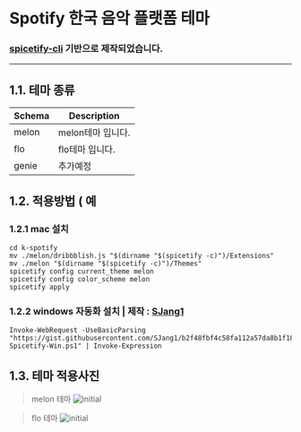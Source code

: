 Spotify 한국 음악 플랫폼 테마 
========================
### [spicetify-cli](https://github.com/khanhas/spicetify-cli) 기반으로 제작되었습니다.
---

1.1. 테마 종류
---------------
|Schema|Description
|------|---|
|melon|melon테마 입니다.
|flo|flo테마 입니다.
|genie|추가예정

1.2. 적용방법 ( 예
------------
### 1.2.1 mac 설치
```shell
cd k-spotify
mv ./melon/dribbblish.js "$(dirname "$(spicetify -c)")/Extensions"
mv ./melon "$(dirname "$(spicetify -c)")/Themes"
spicetify config current_theme melon
spicetify config color_scheme melon
spicetify apply
```
### 1.2.2 windows 자동화 설치 | 제작 : [SJang1](https://github.com/SJang1)

```shell
Invoke-WebRequest -UseBasicParsing "https://gist.githubusercontent.com/SJang1/b2f48fbf4c58fa112a57da8b1f18f45b/raw/K-Spicetify-Win.ps1" | Invoke-Expression
```
1.3. 테마 적용사진
---
> melon 테마
![initial](https://media.discordapp.net/attachments/710270749847322716/806337221723947018/unknown.png?width=924&height=489)

>flo 테마
![initial](https://media.discordapp.net/attachments/710270749847322716/806396243043418152/unknown.png?width=948&height=490)


